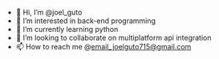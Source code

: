 - 👋 Hi, I’m @joel_guto
- 👀 I’m interested in back-end programming
- 🌱 I’m currently learning python
- 💞️ I’m looking to collaborate on multiplatform api integration
- 📫 How to reach me @email_joelguto715@gmail.com

<!---
Joelguto/Joelguto is a ✨ special ✨ repository because its `README.md` (this file) appears on your GitHub profile.
You can click the Preview link to take a look at your changes.
--->
